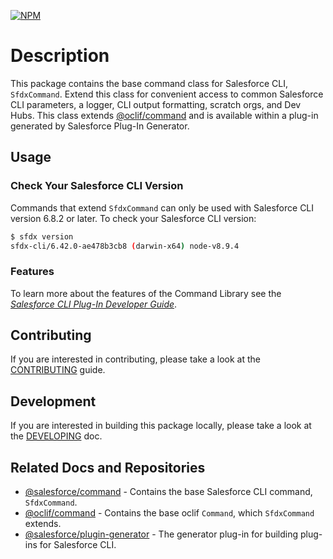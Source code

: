 [![NPM](https://img.shields.io/npm/v/@salesforce/command.svg)](https://www.npmjs.com/package/@salesforce/command)

# Description

This package contains the base command class for Salesforce CLI, `SfdxCommand`. Extend this class for convenient access to common Salesforce CLI parameters, a logger, CLI output formatting, scratch orgs, and Dev Hubs. This class extends [@oclif/command](https://github.com/oclif/command) and is available within a plug-in generated by Salesforce Plug-In Generator.

## Usage

### Check Your Salesforce CLI Version

Commands that extend `SfdxCommand` can only be used with Salesforce CLI version 6.8.2 or later. To check your Salesforce CLI version:

```bash
$ sfdx version
sfdx-cli/6.42.0-ae478b3cb8 (darwin-x64) node-v8.9.4

```

### Features

To learn more about the features of the Command Library see the _[Salesforce CLI Plug-In Developer Guide](https://developer.salesforce.com/docs/atlas.en-us.sfdx_cli_plugins.meta/sfdx_cli_plugins/cli_plugins.htm)_.

## Contributing

If you are interested in contributing, please take a look at the [CONTRIBUTING](https://github.com/forcedotcom/cli-packages/blob/develop/CONTRIBUTING.md) guide.

## Development

If you are interested in building this package locally, please take a look at the [DEVELOPING](https://github.com/forcedotcom/cli-packages/blob/develop/DEVELOPING.md) doc.

## Related Docs and Repositories

- [@salesforce/command](https://github.com/forcedotcom/cli-packages/tree/master/packages/command) - Contains the base Salesforce CLI command, `SfdxCommand`.
- [@oclif/command](https://github.com/oclif/command) - Contains the base oclif `Command`, which `SfdxCommand` extends.
- [@salesforce/plugin-generator](https://github.com/forcedotcom/sfdx-plugin-generate) - The generator plug-in for building plug-ins for Salesforce CLI.
